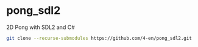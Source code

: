 # pong_sdl2
2D Pong with SDL2 and C#

```bash
git clone --recurse-submodules https://github.com/4-en/pong_sdl2.git
```
